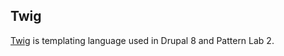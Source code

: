 ## Twig
[Twig](http://twig.sensiolabs.org) is templating language used in Drupal 8 and Pattern Lab 2.
